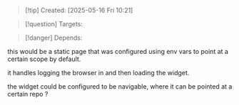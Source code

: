 
>[!tip] Created: [2025-05-16 Fri 10:21]

>[!question] Targets: 

>[!danger] Depends: 

this would be a static page that was configured using env vars to point at a certain scope by default.

it handles logging the browser in and then loading the widget.

the widget could be configured to be navigable, where it can be pointed at a certain repo ?